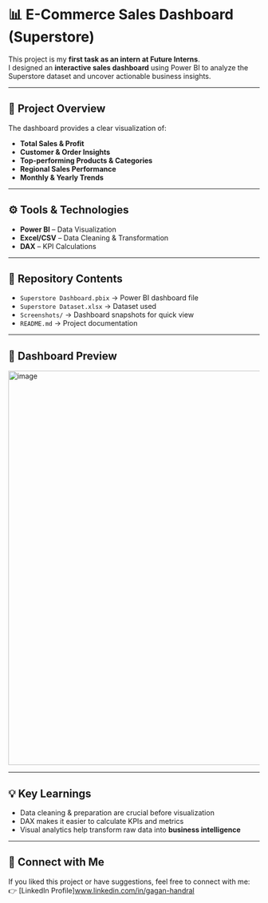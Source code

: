# 📊 E-Commerce Sales Dashboard (Superstore)

This project is my **first task as an intern at Future Interns**.  
I designed an **interactive sales dashboard** using Power BI to analyze the Superstore dataset and uncover actionable business insights.  

---

## 🚀 Project Overview
The dashboard provides a clear visualization of:
- **Total Sales & Profit**
- **Customer & Order Insights**
- **Top-performing Products & Categories**
- **Regional Sales Performance**
- **Monthly & Yearly Trends**

---

## ⚙️ Tools & Technologies
- **Power BI** – Data Visualization
- **Excel/CSV** – Data Cleaning & Transformation
- **DAX** – KPI Calculations

---

## 📂 Repository Contents
- `Superstore Dashboard.pbix` → Power BI dashboard file  
- `Superstore Dataset.xlsx` → Dataset used  
- `Screenshots/` → Dashboard snapshots for quick view  
- `README.md` → Project documentation  

---

## 📸 Dashboard Preview
<img width="1407" height="790" alt="image" src="https://github.com/user-attachments/assets/f809b924-2a4c-494c-86d1-3b1cfa0d0a3a" />


---

## 💡 Key Learnings
- Data cleaning & preparation are crucial before visualization  
- DAX makes it easier to calculate KPIs and metrics  
- Visual analytics help transform raw data into **business intelligence**  

---

## 🔗 Connect with Me
If you liked this project or have suggestions, feel free to connect with me:  
👉 [LinkedIn Profile]www.linkedin.com/in/gagan-handral
